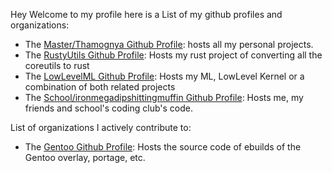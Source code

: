 Hey Welcome to my profile here is a List of my github profiles and organizations:
- The <a href="https://github.com/Thamognya" target="_blank">Master/Thamognya Github Profile</a>: hosts all my personal projects.
- The <a href="https://github.com/RustyUtils" target="_blank">RustyUtils Github Profile</a>: Hosts my rust project of converting all the coreutils to rust
- The <a href="https://github.com/LowLevelML" target="_blank">LowLevelML Github Profile</a>: Hosts my ML, LowLevel Kernel or a combination of both related projects
- The <a href="https://github.com/ironmegadipshittingmuffin" target="_blank">School/ironmegadipshittingmuffin Github Profile</a>: Hosts me, my friends and school's coding club's code.

List of organizations I actively contribute to:
- The <a href="https://github.com/gentoo" target="_blank">Gentoo Github Profile</a>: Hosts the source code of ebuilds of the Gentoo overlay, portage, etc.

